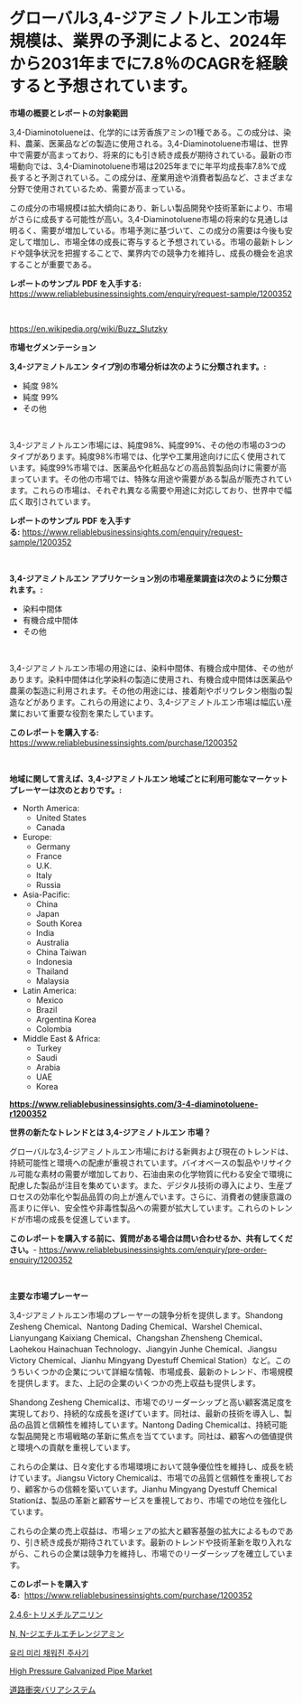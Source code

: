 <p><h1>グローバル3,4-ジアミノトルエン市場規模は、業界の予測によると、2024年から2031年までに7.8％のCAGRを経験すると予想されています。</h1></p><p><strong>市場の概要とレポートの対象範囲</strong></p>
<p><p>3,4-Diaminotolueneは、化学的には芳香族アミンの1種である。この成分は、染料、農薬、医薬品などの製造に使用される。3,4-Diaminotoluene市場は、世界中で需要が高まっており、将来的にも引き続き成長が期待されている。最新の市場動向では、3,4-Diaminotoluene市場は2025年までに年平均成長率7.8%で成長すると予測されている。この成分は、産業用途や消費者製品など、さまざまな分野で使用されているため、需要が高まっている。</p><p>この成分の市場規模は拡大傾向にあり、新しい製品開発や技術革新により、市場がさらに成長する可能性が高い。3,4-Diaminotoluene市場の将来的な見通しは明るく、需要が増加している。市場予測に基づいて、この成分の需要は今後も安定して増加し、市場全体の成長に寄与すると予想されている。市場の最新トレンドや競争状況を把握することで、業界内での競争力を維持し、成長の機会を追求することが重要である。</p></p>
<p><strong>レポートのサンプル PDF を入手する:</strong> <a href="https://www.reliablebusinessinsights.com/enquiry/request-sample/1200352">https://www.reliablebusinessinsights.com/enquiry/request-sample/1200352</a></p>
<p>&nbsp;</p>
<p><a href="https://en.wikipedia.org/wiki/Buzz_Slutzky">https://en.wikipedia.org/wiki/Buzz_Slutzky</a></p>
<p><strong>市場セグメンテーション</strong></p>
<p><strong>3,4-ジアミノトルエン タイプ別の市場分析は次のように分類されます。:</strong></p>
<p><ul><li>純度 98%</li><li>純度 99%</li><li>その他</li></ul></p>
<p>&nbsp;</p>
<p><p>3,4-ジアミノトルエン市場には、純度98%、純度99%、その他の市場の3つのタイプがあります。純度98%市場では、化学や工業用途向けに広く使用されています。純度99%市場では、医薬品や化粧品などの高品質製品向けに需要が高まっています。その他の市場では、特殊な用途や需要がある製品が販売されています。これらの市場は、それぞれ異なる需要や用途に対応しており、世界中で幅広く取引されています。</p></p>
<p><strong>レポートのサンプル PDF を入手する:</strong>&nbsp;<a href="https://www.reliablebusinessinsights.com/enquiry/request-sample/1200352">https://www.reliablebusinessinsights.com/enquiry/request-sample/1200352</a></p>
<p>&nbsp;</p>
<p><strong> 3,4-ジアミノトルエン アプリケーション別の市場産業調査は次のように分類されます。:</strong></p>
<p><ul><li>染料中間体</li><li>有機合成中間体</li><li>その他</li></ul></p>
<p>&nbsp;</p>
<p><p>3,4-ジアミノトルエン市場の用途には、染料中間体、有機合成中間体、その他があります。染料中間体は化学染料の製造に使用され、有機合成中間体は医薬品や農薬の製造に利用されます。その他の用途には、接着剤やポリウレタン樹脂の製造などがあります。これらの用途により、3,4-ジアミノトルエン市場は幅広い産業において重要な役割を果たしています。</p></p>
<p><strong>このレポートを購入する:</strong>&nbsp; <a href="https://www.reliablebusinessinsights.com/purchase/1200352">https://www.reliablebusinessinsights.com/purchase/1200352</a></p>
<p>&nbsp;</p>
<p><strong>地域に関して言えば、3,4-ジアミノトルエン 地域ごとに利用可能なマーケットプレーヤーは次のとおりです。:</strong></p>
<p><ul>
    <li>
        North America:
        <ul>
            <li>United States</li>
            <li>Canada</li>
        </ul>
    </li>
    <li>
        Europe:
        <ul>
            <li>Germany</li>
            <li>France</li>
            <li>U.K.</li>
            <li>Italy</li>
            <li>Russia</li>
        </ul>
    </li>
    <li>
        Asia-Pacific:
        <ul>
            <li>China</li>
            <li>Japan</li>
            <li>South Korea</li>
            <li>India</li>
            <li>Australia</li>
            <li>China Taiwan</li>
            <li>Indonesia</li>
            <li>Thailand</li>
            <li>Malaysia</li>
        </ul>
    </li>
    <li>
        Latin America:
        <ul>
            <li>Mexico</li>
            <li>Brazil</li>
            <li>Argentina Korea</li>
            <li>Colombia</li>
        </ul>
    </li>
    <li>
        Middle East & Africa:
        <ul>
            <li>Turkey</li>
            <li>Saudi</li>
            <li>Arabia</li>
            <li>UAE</li>
            <li>Korea</li>
        </ul>
    </li>
    </ul></p>
<p><strong><a href="https://www.reliablebusinessinsights.com/3-4-diaminotoluene-r1200352">https://www.reliablebusinessinsights.com/3-4-diaminotoluene-r1200352</a></strong>&nbsp;</p>
<p><strong>世界の新たなトレンドとは 3,4-ジアミノトルエン 市場？</strong></p>
<p><p>グローバルな3,4-ジアミノトルエン市場における新興および現在のトレンドは、持続可能性と環境への配慮が重視されています。バイオベースの製品やリサイクル可能な素材の需要が増加しており、石油由来の化学物質に代わる安全で環境に配慮した製品が注目を集めています。また、デジタル技術の導入により、生産プロセスの効率化や製品品質の向上が進んでいます。さらに、消費者の健康意識の高まりに伴い、安全性や非毒性製品への需要が拡大しています。これらのトレンドが市場の成長を促進しています。</p></p>
<p><strong>このレポートを購入する前に、質問がある場合は問い合わせるか、共有してください。</strong>- <a href="https://www.reliablebusinessinsights.com/enquiry/pre-order-enquiry/1200352">https://www.reliablebusinessinsights.com/enquiry/pre-order-enquiry/1200352</a></p>
<p>&nbsp;</p>
<p><strong>主要な市場プレーヤー</strong></p>
<p><p>3,4-ジアミノトルエン市場のプレーヤーの競争分析を提供します。Shandong Zesheng Chemical、Nantong Dading Chemical、Warshel Chemical、Lianyungang Kaixiang Chemical、Changshan Zhensheng Chemical、Laohekou Hainachuan Technology、Jiangyin Junhe Chemical、Jiangsu Victory Chemical、Jianhu Mingyang Dyestuff Chemical Station）など。このうちいくつかの企業について詳細な情報、市場成長、最新のトレンド、市場規模を提供します。また、上記の企業のいくつかの売上収益も提供します。</p><p>Shandong Zesheng Chemicalは、市場でのリーダーシップと高い顧客満足度を実現しており、持続的な成長を遂げています。同社は、最新の技術を導入し、製品の品質と信頼性を維持しています。Nantong Dading Chemicalは、持続可能な製品開発と市場戦略の革新に焦点を当てています。同社は、顧客への価値提供と環境への貢献を重視しています。</p><p>これらの企業は、日々変化する市場環境において競争優位性を維持し、成長を続けています。Jiangsu Victory Chemicalは、市場での品質と信頼性を重視しており、顧客からの信頼を築いています。Jianhu Mingyang Dyestuff Chemical Stationは、製品の革新と顧客サービスを重視しており、市場での地位を強化しています。</p><p>これらの企業の売上収益は、市場シェアの拡大と顧客基盤の拡大によるものであり、引き続き成長が期待されています。最新のトレンドや技術革新を取り入れながら、これらの企業は競争力を維持し、市場でのリーダーシップを確立しています。</p></p>
<p><strong>このレポートを購入する:</strong>&nbsp;&nbsp;<a href="https://www.reliablebusinessinsights.com/purchase/1200352">https://www.reliablebusinessinsights.com/purchase/1200352</a></p>
<p><p><a href="https://github.com/RudyBoyer2017/Market-Research-Report-List-1/blob/main/7577492134978.md">2,4,6-トリメチルアニリン</a></p><p><a href="https://github.com/MosesSpinka1914/Market-Research-Report-List-2/blob/main/7507871134977.md">N, N-ジエチルエチレンジアミン</a></p><p><a href="https://github.com/novabrown3/Market-Research-Report-List-1/blob/main/1959730140316.md">유리 미리 채워진 주사기</a></p><p><a href="https://github.com/sleepman642/Market-Research-Report-List-1/blob/main/high-pressure-galvanized-pipe-market.md">High Pressure Galvanized Pipe Market</a></p><p><a href="https://medium.com/@johndory19/%E3%82%B0%E3%83%AD%E3%83%BC%E3%83%90%E3%83%AB%E9%81%93%E8%B7%AF%E8%A1%9D%E7%AA%81%E9%98%B2%E8%AD%B7%E3%82%B7%E3%82%B9%E3%83%86%E3%83%A0%E5%B8%82%E5%A0%B4%E3%81%AE%E5%8C%85%E6%8B%AC%E7%9A%84%E3%81%AA%E5%88%86%E6%9E%90-%E6%88%90%E9%95%B7%E3%83%88%E3%83%AC%E3%83%B3%E3%83%89%E3%81%8A%E3%82%88%E3%81%B3%E5%B8%82%E5%A0%B4%E4%BA%88%E6%B8%AC-2024%E5%B9%B4-2031%E5%B9%B4-6d51279ca89d">道路衝突バリアシステム</a></p></p>